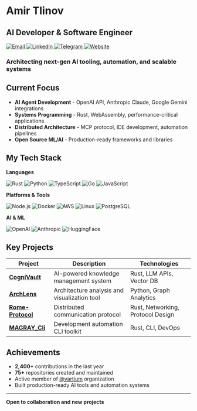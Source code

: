 # Amir Tlinov

## AI Developer & Software Engineer

<div align="left">
  <a href="mailto:contact@imagray.dev">
    <img src="https://img.shields.io/badge/Email-D14836?style=for-the-badge&logo=gmail&logoColor=white" alt="Email">
  </a>
  <a href="https://linkedin.com/in/imagray">
    <img src="https://img.shields.io/badge/LinkedIn-0077B5?style=for-the-badge&logo=linkedin&logoColor=white" alt="LinkedIn">
  </a>
  <a href="https://t.me/iMAGRAY">
    <img src="https://img.shields.io/badge/Telegram-2CA5E0?style=for-the-badge&logo=telegram&logoColor=white" alt="Telegram">
  </a>
  <a href="https://imagray.dev">
    <img src="https://img.shields.io/badge/Website-000000?style=for-the-badge&logo=About.me&logoColor=white" alt="Website">
  </a>
</div>

### Architecting next-gen AI tooling, automation, and scalable systems

## Current Focus

- **AI Agent Development** - OpenAI API, Anthropic Claude, Google Gemini integrations
- **Systems Programming** - Rust, WebAssembly, performance-critical applications  
- **Distributed Architecture** - MCP protocol, IDE development, automation pipelines
- **Open Source ML/AI** - Production-ready frameworks and libraries

## My Tech Stack

**Languages**

![Rust](https://img.shields.io/badge/Rust-000000?style=flat-square&logo=rust&logoColor=white)
![Python](https://img.shields.io/badge/Python-3776AB?style=flat-square&logo=python&logoColor=white)
![TypeScript](https://img.shields.io/badge/TypeScript-007ACC?style=flat-square&logo=typescript&logoColor=white)
![Go](https://img.shields.io/badge/Go-00ADD8?style=flat-square&logo=go&logoColor=white)
![JavaScript](https://img.shields.io/badge/JavaScript-F7DF1E?style=flat-square&logo=javascript&logoColor=black)

**Platforms & Tools**

![Node.js](https://img.shields.io/badge/Node.js-339933?style=flat-square&logo=nodedotjs&logoColor=white)
![Docker](https://img.shields.io/badge/Docker-2496ED?style=flat-square&logo=docker&logoColor=white)
![AWS](https://img.shields.io/badge/AWS-232F3E?style=flat-square&logo=amazonaws&logoColor=white)
![Linux](https://img.shields.io/badge/Linux-FCC624?style=flat-square&logo=linux&logoColor=black)
![PostgreSQL](https://img.shields.io/badge/PostgreSQL-336791?style=flat-square&logo=postgresql&logoColor=white)

**AI & ML**

![OpenAI](https://img.shields.io/badge/OpenAI-412991?style=flat-square&logo=openai&logoColor=white)
![Anthropic](https://img.shields.io/badge/Anthropic-FF6B35?style=flat-square&logo=anthropic&logoColor=white)
![HuggingFace](https://img.shields.io/badge/HuggingFace-FFD21E?style=flat-square&logo=huggingface&logoColor=black)

## Key Projects

| Project | Description | Technologies |
|---------|-------------|-------------|
| [**CogniVault**](https://github.com/iMAGRAY/CogniVault) | AI-powered knowledge management system | Rust, LLM APIs, Vector DB |
| [**ArchLens**](https://github.com/iMAGRAY/ArchLens) | Architecture analysis and visualization tool | Python, Graph Analytics |
| [**Rome-Protocol**](https://github.com/iMAGRAY/Rome-Protocol) | Distributed communication protocol | Rust, Networking, Protocol Design |
| [**MAGRAY_Cli**](https://github.com/iMAGRAY/MAGRAY_Cli) | Development automation CLI toolkit | Rust, CLI, DevOps |

## Achievements

- **2,400+** contributions in the last year
- **75+** repositories created and maintained  
- Active member of [@vartium](https://github.com/vartium) organization
- Built production-ready AI tools and automation systems

---

**Open to collaboration and new projects**
